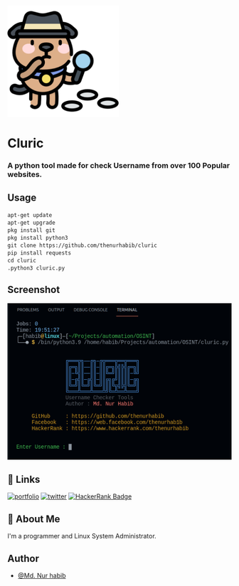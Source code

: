 
<img src="./dog.png" width="250px">


# Cluric

### A python tool made for check Username from over 100 Popular websites.


## Usage
`apt-get update` <br>
`apt-get upgrade` <br>
`pkg install git` <br>
`pkg install python3` <br>
`git clone https://github.com/thenurhabib/cluric` <br>
`pip install requests` <br>
`cd cluric` <br>
`.python3 cluric.py` 



## Screenshot

![App Screenshot](./ss.png)


## 🔗 Links
[![portfolio](https://img.shields.io/badge/my_portfolio-000?style=for-the-badge&logo=ko-fi&logoColor=white)](https://www.nurhabib.ml/)
[![twitter](https://img.shields.io/badge/twitter-1DA1F2?style=for-the-badge&logo=twitter&logoColor=white)](https://twitter.com/mdnurhabib)
[![HackerRank Badge](https://img.shields.io/badge/-Hackerrank-2EC866?style=for-the-badge&logo=HackerRank&logoColor=whitelogo=twitter&logoColor=white&link=https://hackerRank.com/thenurhabib)](https://hackerrank.com/thenurhabib)

## 🚀 About Me
I'm a programmer and Linux System Administrator.


## Author

- [@Md. Nur habib](https://www.github.com/thenurhabib)

